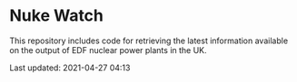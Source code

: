 # Nuke Watch

This repository includes code for retrieving the latest information available on the output of EDF nuclear power plants in the UK.

Last updated: 2021-04-27 04:13